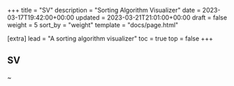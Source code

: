 +++
title = "SV"
description = "Sorting Algorithm Visualizer"
date = 2023-03-17T19:42:00+00:00
updated = 2023-03-21T21:01:00+00:00
draft = false
weight = 5
sort_by = "weight"
template = "docs/page.html"

[extra]
lead = "A sorting algorithm visualizer"
toc = true
top = false
+++

## SV

~
